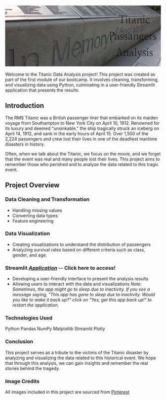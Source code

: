 ![Title](fotos/readme.png)


Welcome to the Titanic Data Analysis project! This project was created as part of the first module of our bootcamp. It involves cleaning, transforming, and visualizing data using Python, culminating in a user-friendly Streamlit application that presents the results.

## Introduction
The RMS Titanic was a British passenger liner that embarked on its maiden voyage from Southampton to New York City on April 10, 1912. Renowned for its luxury and deemed "unsinkable," the ship tragically struck an iceberg on April 14, 1912, and sank in the early hours of April 15. Over 1,500 of the 2,224 passengers and crew lost their lives in one of the deadliest maritime disasters in history.

Often, when we talk about the Titanic, we focus on the movie, and we forget that the event was real and many people lost their lives. This project aims to remember those who perished and to analyze the data related to this tragic event.

## Project Overview
### Data Cleaning and Transformation
- Handling missing values
- Converting data types
- Feature engineering

### Data Visualization
- Creating visualizations to understand the distribution of passengers
- Analyzing survival rates based on different criteria such as class, gender, and age.

### Streamlit [*Application*](https://titanic-quintana.streamlit.app/) -- Click here to access!
- Developing a user-friendly interface to present the analysis results
- Allowing users to interact with the data and visualizations
*Note: Sometimes, the app might go to sleep due to inactivity. If you see a message saying, "This app has gone to sleep due to inactivity. Would you like to wake it back up?" click on "Yes, get this app back up!" to restart the application.*

### Technologies Used
Python
Pandas
NumPy
Matplotlib
Streamlit
Plotly

### Conclusion
This project serves as a tribute to the victims of the Titanic disaster by analyzing and visualizing the data related to this historical event. We hope that through this analysis, we can gain insights and remember the real stories behind the tragedy.

### Image Credits
All images included in this project are sourced from [Pinterest](https://www.pinterest.es)


